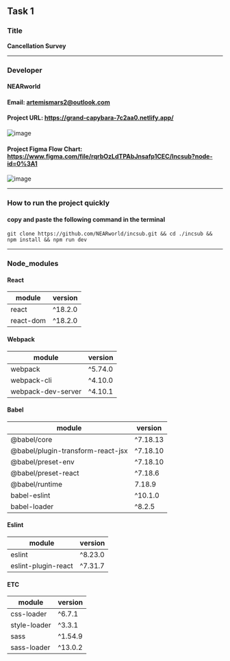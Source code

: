 ## Task 1

### Title

**Cancellation Survey**

---

### Developer

#### NEARworld

#### Email: artemismars2@outlook.com

#### Project URL: https://grand-capybara-7c2aa0.netlify.app/

![image](https://user-images.githubusercontent.com/102969108/189530685-300b44d6-80ad-4d90-ba39-9520c85328fb.png)

#### Project Figma Flow Chart: https://www.figma.com/file/rqrbOzLdTPAbJnsafp1CEC/Incsub?node-id=0%3A1

![image](https://user-images.githubusercontent.com/102969108/189530823-b186eef2-5694-4260-bcec-2cdbee4b1b42.png)

---

### How to run the project quickly

#### copy and paste the following command in the terminal

```
git clone https://github.com/NEARworld/incsub.git && cd ./incsub && npm install && npm run dev
```

---

### Node_modules

#### React

| module    | version |
| --------- | ------- |
| react     | ^18.2.0 |
| react-dom | ^18.2.0 |

#### Webpack

| module             | version |
| ------------------ | ------- |
| webpack            | ^5.74.0 |
| webpack-cli        | ^4.10.0 |
| webpack-dev-server | ^4.10.1 |

#### Babel

| module                            | version  |
| --------------------------------- | -------- |
| @babel/core                       | ^7.18.13 |
| @babel/plugin-transform-react-jsx | ^7.18.10 |
| @babel/preset-env                 | ^7.18.10 |
| @babel/preset-react               | ^7.18.6  |
| @babel/runtime                    | 7.18.9   |
| babel-eslint                      | ^10.1.0  |
| babel-loader                      | ^8.2.5   |

#### Eslint

| module              | version |
| ------------------- | ------- |
| eslint              | ^8.23.0 |
| eslint-plugin-react | ^7.31.7 |

#### ETC

| module       | version |
| ------------ | ------- |
| css-loader   | ^6.7.1  |
| style-loader | ^3.3.1  |
| sass         | ^1.54.9 |
| sass-loader  | ^13.0.2 |
